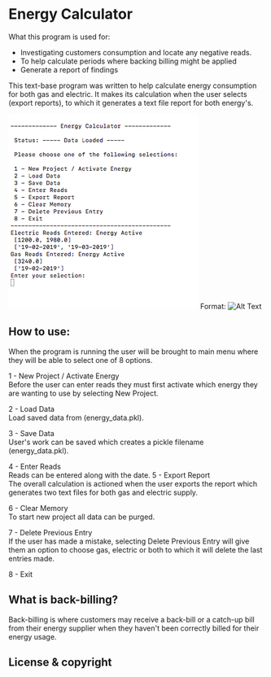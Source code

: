 # Energy Calculator 

What this program is used for:
- Investigating customers consumption and locate any negative reads.
- To help calculate periods where backing billing might be applied
- Generate a report of findings 

This text-base program was written to help calculate energy consumption for both gas and electric. It makes its calculation when the user selects (export reports), to which it generates a text file report for both energy's. 

![screenshot](screenshot.png)
Format: ![Alt Text](url)

## How to use:

When the program is running the user will be brought to main menu where they will be able to select one of 8 options.

 1 - New Project / Activate Energy <br />
 	Before the user can enter reads they must first activate which energy they are wanting to use by selecting New Project.

 2 - Load Data <br />
 	Load saved data from (energy_data.pkl).

 3 - Save Data <br />
 	User's work can be saved which creates a pickle filename (energy_data.pkl).

 4 - Enter Reads <br />
 	Reads can be entered along with the date.
 5 - Export Report <br />
 	The overall calculation is actioned when the user exports the report which generates two text files for both gas and electric supply.

 6 - Clear Memory <br />
 	To start new project all data can be purged.

 7 - Delete Previous Entry<br />
 	If the user has made a mistake, selecting Delete Previous Entry will give them an option to choose gas, electric or both to which it will delete the last entries made.

 8 - Exit <br />



## What is back-billing?
Back-billing is where customers may receive a back-bill or a catch-up bill from their energy supplier when they haven't been correctly billed for their energy usage.

## License & copyright


